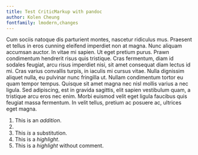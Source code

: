 ```yaml
---
title: Test CriticMarkup with pandoc
author: Kolen Cheung
fontfamily: lmodern,changes
---
```


Cum sociis natoque  dis parturient montes, nascetur ridiculus mus. Praesent et tellus in eros cunning eleifend imperdiet non at magna. Nunc aliquam accumsan auctor. In vitae mi sapien. Ut eget pretium purus. Prawn condimentum hendrerit risus quis tristique. Cras fermentum, diam id sodales feugiat, arcu risus imperdiet nisi, sit amet consequat diam lectus id mi. Cras varius convallis turpis, in iaculis mi cursus vitae. Nulla dignissim aliquet nulla, eu pulvinar nunc fringilla ut. Nullam condimentum tortor eu quam tempor tempus. Quisque sit amet magna nec nisl mollis varius a nec ligula. Sed adipiscing, est in gravida sagittis, elit sapien vestibulum quam, a tristique arcu eros nec enim. Morbi euismod velit eget ligula faucibus quis feugiat massa fermentum. In velit tellus, pretium ac posuere ac, ultrices eget magna.

1. This is an *addition*.
2. 
3. This *is* a substitution.
4. This is a *highlight*.
5. This is a *highlight* without comment.
